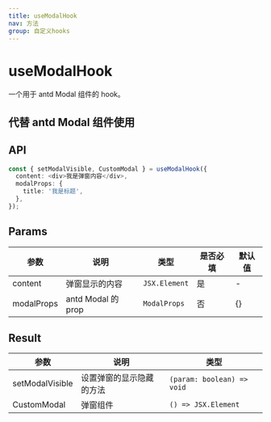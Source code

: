 ```yaml
---
title: useModalHook
nav: 方法
group: 自定义hooks
---
```


# useModalHook

一个用于 antd Modal 组件的 hook。

## 代替 antd Modal 组件使用

<code src="./demo.tsx" ></code>

## API

```typescript
const { setModalVisible, CustomModal } = useModalHook({
  content: <div>我是弹窗内容</div>,
  modalProps: {
    title: '我是标题',
  },
});
```

## Params

| 参数       | 说明               | 类型          | 是否必填 | 默认值 |
| ---------- | ------------------ | ------------- | -------- | ------ |
| content    | 弹窗显示的内容     | `JSX.Element` | 是       | -      |
| modalProps | antd Modal 的 prop | `ModalProps`  | 否       | {}     |

## Result

| 参数            | 说明                     | 类型                       |
| --------------- | ------------------------ | -------------------------- |
| setModalVisible | 设置弹窗的显示隐藏的方法 | `(param: boolean) => void` |
| CustomModal     | 弹窗组件                 | `() => JSX.Element`        |
